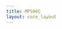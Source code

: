 ```yaml
---
title: MPS06C
layout: core_layout
---
```


<script>

var width = 327150;
var height = 6412;
var maxNativeZoom = 19;
var corePath = 'MPS06C';

var initialData = {};

var coreData = {'savePermission': false, 'saveURL': '/test', 'ppm':
    468, 'popoutUrl': "mps06c.html", 'assetName': "MPS06C",
    'initialData': initialData };

</script>
